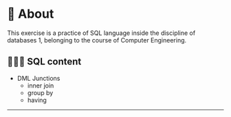 # 💬 About

This exercise is a practice of SQL language inside the discipline of databases 1, belonging to the course of Computer Engineering.

## 👨🏽‍💻 SQL content

- DML Junctions
  - inner join
  - group by
  - having

---
